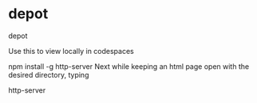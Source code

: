 # depot
depot

Use this to view locally in codespaces

npm install -g http-server
Next while keeping an html page open with the desired directory, typing

http-server 
